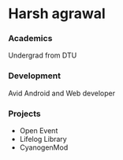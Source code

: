 # Harsh agrawal

### Academics

Undergrad from DTU

### Development

Avid Android and Web developer


### Projects

- Open Event
- Lifelog Library
- CyanogenMod
